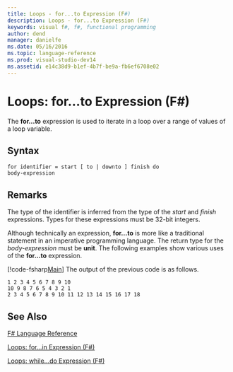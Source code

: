 ```yaml
---
title: Loops - for...to Expression (F#)
description: Loops - for...to Expression (F#)
keywords: visual f#, f#, functional programming
author: dend
manager: danielfe
ms.date: 05/16/2016
ms.topic: language-reference
ms.prod: visual-studio-dev14
ms.assetid: e14c38d9-b1ef-4b7f-be9a-fb6ef6708e02 
---
```


# Loops: for...to Expression (F#)

The **for...to** expression is used to iterate in a loop over a range of values of a loop variable.


## Syntax

```
for identifier = start [ to | downto ] finish do
body-expression
```

## Remarks
The type of the identifier is inferred from the type of the *start* and *finish* expressions. Types for these expressions must be 32-bit integers.

Although technically an expression, **for...to** is more like a traditional statement in an imperative programming language. The return type for the *body-expression* must be **unit**. The following examples show various uses of the **for...to** expression.

[!code-fsharp[Main](snippets/fslangref2/snippet5101.fs)]
    The output of the previous code is as follows.

```
1 2 3 4 5 6 7 8 9 10
10 9 8 7 6 5 4 3 2 1
2 3 4 5 6 7 8 9 10 11 12 13 14 15 16 17 18
```

## See Also
[F&#35; Language Reference](FSharp-Language-Reference.md)

[Loops: for...in Expression &#40;F&#35;&#41;](Loops-for...in-Expression-%5BFSharp%5D.md)

[Loops: while...do Expression &#40;F&#35;&#41;](Loops-while...do-Expression-%5BFSharp%5D.md)

